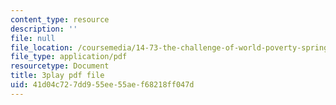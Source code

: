 ```yaml
---
content_type: resource
description: ''
file: null
file_location: /coursemedia/14-73-the-challenge-of-world-poverty-spring-2011/41d04c727dd955ee55aef68218ff047d_GdHqomimt8c.pdf
file_type: application/pdf
resourcetype: Document
title: 3play pdf file
uid: 41d04c72-7dd9-55ee-55ae-f68218ff047d
---
```

